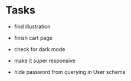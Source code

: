 # Tasks

- find illustration
- finish cart page
- check for dark mode
- make it super responsive

- hide password from querying in User schema
